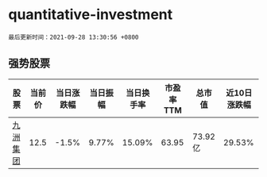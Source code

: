 # quantitative-investment

`最后更新时间：2021-09-28 13:30:56 +0800`

## 强势股票

|股票|当前价|当日涨跌幅|当日振幅|当日换手率|市盈率TTM|总市值|近10日涨跌幅|
|----|----|----|----|----|----|----|----|
|[九洲集团](https://xueqiu.com/S/SZ300040)|12.5|-1.5%|9.77%|15.09%|63.95|73.92亿|29.53%|
